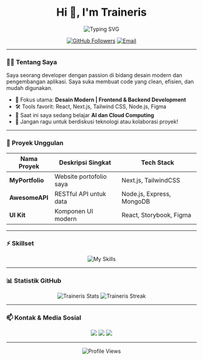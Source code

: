 <!-- Profil README - Traineris -->

<h1 align="center">Hi 👋, I'm Traineris</h1>
<p align="center">
  <img src="https://readme-typing-svg.demolab.com?font=Fira+Code&duration=2000&pause=1000&center=true&vCenter=true&width=435&lines=Modern+Developer;Passionate+about+Code+%26+Design" alt="Typing SVG" />
</p>

<p align="center">
  <a href="https://github.com/Traineris"><img src="https://img.shields.io/github/followers/Traineris?label=Follow&style=social" alt="GitHub Followers"></a>
  <a href="mailto:your.email@example.com"><img src="https://img.shields.io/badge/Email-Contact-blue?style=flat-square&logo=gmail" alt="Email"></a>
</p>

---

### 👨‍💻 Tentang Saya
Saya seorang developer dengan passion di bidang desain modern dan pengembangan aplikasi. Saya suka membuat code yang clean, efisien, dan mudah digunakan.

- 🚀 Fokus utama: **Desain Modern | Frontend & Backend Development**
- 🛠️ Tools favorit: React, Next.js, Tailwind CSS, Node.js, Figma
- 🌱 Saat ini saya sedang belajar **AI dan Cloud Computing**
- 💬 Jangan ragu untuk berdiskusi teknologi atau kolaborasi proyek!

---

### 🚀 Proyek Unggulan

| Nama Proyek      | Deskripsi Singkat        | Tech Stack     |
|------------------|-------------------------|----------------|
| **MyPortfolio**  | Website portofolio saya | Next.js, TailwindCSS |
| **AwesomeAPI**   | RESTful API untuk data  | Node.js, Express, MongoDB |
| **UI Kit**       | Komponen UI modern      | React, Storybook, Figma |

---

### ⚡ Skillset

<p align="center">
  <img src="https://skillicons.dev/icons?i=react,nextjs,tailwind,nodejs,js,ts,figma,git" alt="My Skills" />
</p>

---

### 📊 Statistik GitHub

<p align="center">
  <img src="https://github-readme-stats.vercel.app/api?username=Traineris&show_icons=true&theme=react" alt="Traineris Stats" />
  <img src="https://github-readme-streak-stats.herokuapp.com/?user=Traineris&theme=react" alt="Traineris Streak" />
</p>

---

### 📫 Kontak & Media Sosial

<p align="center">
  <a href="mailto:your.email@example.com"><img src="https://img.shields.io/badge/Email-YourEmail-blue?style=flat-square&logo=gmail" /></a>
  <a href="https://linkedin.com/in/yourlinkedin"><img src="https://img.shields.io/badge/LinkedIn-Profile-blue?style=flat-square&logo=linkedin" /></a>
  <a href="https://twitter.com/yourtwitter"><img src="https://img.shields.io/badge/Twitter-@yourtwitter-1da1f2?style=flat-square&logo=twitter" /></a>
</p>

---

<p align="center">
  <img src="https://komarev.com/ghpvc/?username=Traineris&color=blue" alt="Profile Views"/>
</p>
